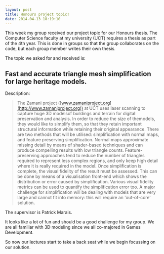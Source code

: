 ```yaml
---
layout: post
title: Honours project topic!
date: 2014-04-13 18:19:10
---
```


This week my group received our project topic for our Honours thesis. The Computer Science faculty at my university (UCT) requires a thesis as part of the 4th year. This is done in groups so that the group collaborates on the code, but each group member writes their own thesis.

The topic we asked for and received is:

## Fast and accurate triangle mesh simplification for large heritage models.

Description:

> The Zamani project ([www.zamaniproject.org](http://www.zamaniproject.org)) at UCT uses laser scanning to capture huge 3D modelsof buildings and terrain for digital preservation and analysis. In order to reduce the size of themodels, they would like to simplify them, so that they retain important structural information while retaining their original appearance. There are two methods that will be utilised: simplification with normal maps, and feature preserving simplification. Normal maps approximate missing detail by means of shader-based techniques and can produce compelling results with low triangle counts. Feature-preserving approaches tend to reduce the number of triangles required to represent less complex regions, and only keep high detail where it is really required in the model. Once simplification is complete, the visual fidelity of the result must be assessed. This can be done by means of a visualisation front-end which shows the distribution or error caused by simplification. Various visual fidelity metrics can be used to quantify the simplification error too. A major challenge for simplification will be dealing with models that are very large and cannot fit into memory: this will require an 'out-of-core' solution.

The supervisor is Patrick Marais.

It looks like a lot of fun and should be a good challenge for my group. We are all familiar with 3D modeling since we all co-majored in Games Development.

So now our lectures start to take a back seat while we begin focussing on our solution.
